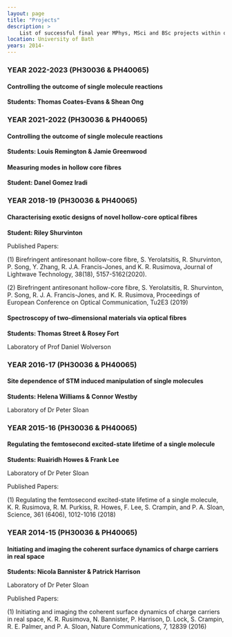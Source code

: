 ```yaml
---
layout: page
title: "Projects" 
description: >
    List of successful final year MPhys, MSci and BSc projects within our lab.
location: University of Bath
years: 2014-
---
```

### YEAR 2022-2023 (PH30036 & PH40065) 

#### Controlling the outcome of single molecule reactions 

**Students: Thomas Coates-Evans & Shean Ong** 
 
<!--- Much of modern science is built upon our ability not just to “see”, but to “touch” and even “move” individual atoms and molecules. At the heart of this capability is the scanning tunnelling microscope (STM). The original experiments that pioneered atomic manipulation some thirty years ago simply pushed or pulled atoms with the STM tip to spell out atomic adverts, or create quantum corrals. At Bath, we perform manipulation experiments which use the tunnelling electrons from the STM tip to invoke a molecular excitation. It is the natural evolution of the excited molecular state that leads to the final reaction outcome, and so controlling that reaction outcome has not yet been possible. 
 
We recently showed that the STM tip can quench the lifetime of the excited state of molecules inside the STM tunnel junction. Your task will be to push these experiments even further and demonstrate that we can controllably influence the outcome of electron induced molecular reactions. You will use an ultrahigh vacuum STM to perform automated molecular manipulation experiments. Your aim will be not only to detect whether a manipulation event happened or not, but also to measure what happened and how. By investigating the branching ratio of different reaction outcomes as a function of manipulation parameters, you will check if the reaction outcome can be influenced by the manipulation process itself. --->


### YEAR 2021-2022 (PH30036 & PH40065) 

#### Controlling the outcome of single molecule reactions 

**Students: Louis Remington & Jamie Greenwood** 
 
#### Measuring modes in hollow core fibres 

**Student: Danel Gomez Iradi**
 
<!--- Research into new optical fibres requires us to understand the modes of light they guide. One way to measure the mode distribution in fibres is the spatially and spectrally resolved imaging (S2) method. This is based on the different group velocities of the modes, which leads to spectral interference patterns when broadband light propagates along the fibre, and also distinct spatial interference patterns between the fundamental mode and higher-order modes. Your task will be to build such an S2 setup in the lab (see figure below from Nicholson, et al., Opt. Express, 16, 7233 (2008)) and use it to characterise novel designs of optical fibres. 
 
Much of our research centres on hollow-core fibres. While most fibres guide light by total internal reflection in a solid glass core, hollow-core fibres use an intricate cladding microstructure to confine light to an air core. We modify this microstructure to alter the fibre's guiding properties. In particular, we aim to develop fibres with either low-loss single-mode operation, or controllable coupling to higher-order modes and hence an enhanced interaction with the cladding. This is key for applications like surface-enhanced Raman scattering and thermoplasmonics for quantum technologies, across several projects within the Department.  --->
 
 
### YEAR 2018-19 (PH30036 & PH40065) 

#### Characterising exotic designs of novel hollow-core optical fibres  

**Student: Riley Shurvinton**
 
Published Papers: 

(1) Birefringent antiresonant hollow-core fibre, S. Yerolatsitis, R. Shurvinton, P. Song, Y. Zhang, R. J.A. Francis-Jones, and K. R. Rusimova, Journal of Lightwave Technology, 38(18), 5157-5162(2020).  

(2) Birefringent antiresonant hollow-core fibre, S. Yerolatsitis, R. Shurvinton, P. Song, R. J. A. Francis-Jones, and K. R. Rusimova, Proceedings of European Conference on Optical Communication, Tu2E3 (2019) 

<!--- <img class="rounded float-right z-depth-1 small small-margin" src="{{ 'hcf.gif' | prepend: '/assets/img/' | relative_url }}"> --->

<!---  Over the last 25 years, the telecommunications industry has been revolutionized thanks to the invention of the optical fibre. Optical fibres are made out of thin glass tubes that have been stretched out down to a wire no thicker than a human hair (a hundred microns). These tiny glass wires are capable of confining light and thereby transmitting information thanks to their structure. Typically, they have a radial solid core-cladding structure, where the core region has been doped with germanium to increase its refractive index. The light is confined to the core for several kilometres due to a mechanism called total internal reflection.   
 
Although standard fibres helped us to achieve so many advances in a very wide range of disciplines, they have their limits. For example, in telecommunications, we are reaching a  capacity crunch as we have reached the maximum amount of data that can be transmitted  simultaneously through a standard  telecom optical fibre. Here in Bath, we are investigating a new type of fibres called hollow-core fibres. These fibres have been recognized to have potential to realise the lowest loss ever measured and therefore could become game-changers in the telecommunications industry. In contrast to standard fibres, in hollow-core fibres, the light is guided in the air. This is achieved due to the structure of the fibre which consists of a ring of 6 silica capillaries around the hollow core. The thin walls of the capillaries act as resonators, confining the light in the hollow core over a range of wavelengths.   
 
For practical applications, one important property that optical fibres must have is the ability to maintain the polarisation state of light. Such fibres are called polarisation maintaining fibres and they have the ability to propagate only one polarisation state of light. This is extremely useful for a range of applications (for example in optical modulators, amplifiers and interferometers).   Similar behaviour can be achieved in the hollow-core fibres by introducing different types of resonators.  
 
The aim of the project is to build an experimental setup that can be used to characterise the polarisation properties of hollow-core fibres and investigate the effects of the surrounding structure on different exotic designs of these fibres. If successful, this work will be the first demonstration of birefringence exhibited by this new generation of anti-resonant hollow-core fibres. --->
 
#### Spectroscopy of two-dimensional materials via optical fibres 

**Students: Thomas Street & Rosey Fort**

Laboratory of Prof Daniel Wolverson 
 
<!--- Since the isolation of graphene, two-dimensional materials have attracted enormous attention worldwide; they offer the ability to decrease the size of semiconductor devices below the present limits, to make completely new types of device, and to move device architectures into three dimensions by controlled layering. However, there are around 1000 candidate two dimensional materials and their properties are only now being mapped out in enough detail to realise these ambitions.

The project students will join the Nanoscience Group in Bath, which has pioneered the study of one particular family of 2D materials, based on ReS2 and ReSe2. These are highly unusual compared to more well-known 2D materials (e.g, MoS2) and offer a rich playground for fundamental nanoscience. One of our aims is to study atomically thin layers at low T and high magnetic fields, but it is difficult to locate microscopic samples in a conventional superconducting magnet. 

This project will explore solutions to this problem using optical fibres with a 2D material placed across the fibre tip (using a printing technique available in our lab). This will allow the immersion of the sample into cryogenic liquids, cryostats or magnets without the need for low-temperature microscopy. The top figure (left) shows possible arrangements for studying (a) transmission and (b) luminescence in a range of 2D materials this way, including MoS2 and ReS2. In addition, the availability of speciality optical fibres through the Centre for Photonics and Photonic Materials will allow us to explore possible solutions to removing the strong silica background which would normally be present in such a setup by using custom optical fibres and devices which are otherwise not available to purchase commercially. --->
 
### YEAR 2016-17 (PH30036 & PH40065) 

#### Site dependence of STM induced manipulation of single molecules

**Students: Helena Williams & Connor Westby**

Laboratory of Dr Peter Sloan 
 
 
### YEAR 2015-16 (PH30036 & PH40065) 

#### Regulating the femtosecond excited-state lifetime of a single molecule 

**Students: Ruairidh Howes & Frank Lee** 

Laboratory of Dr Peter Sloan 

Published Papers:

(1) Regulating the femtosecond excited-state lifetime of a single molecule, K. R. Rusimova, R. M. Purkiss, R. Howes, F. Lee, S. Crampin, and P. A. Sloan, Science, 361 (6406), 1012-1016 (2018) 
 
<!--- The key to controlling reactions of molecules induced with the current of a scanning tunneling microscope (STM) tip is the ultrashort intermediate excited ionic state. The initial condition of the excited state is set by the energy and position of the injected current; thereafter, its dynamics determines the reaction outcome. We show that a STM can directly and controllably influence the excited-state dynamics. For the STM-induced desorption of toluene molecules from the Si(111)-7x7 surface, as the tip approaches the molecule, the probability of manipulation drops by two orders of magnitude. A two-channel quenching of the excited state is proposed, consisting of an invariant surface channel and a tip height–dependent channel. We conclude that picometer tip proximity regulates the lifetime of the excited state from 10 femtoseconds to less than 0.1 femtoseconds. --->
 
### YEAR 2014-15 (PH30036 & PH40065) 

#### Initiating and imaging the coherent surface dynamics of charge carriers in real space 

**Students: Nicola Bannister & Patrick Harrison** 

Laboratory of Dr Peter Sloan 

Published Papers: 

(1) Initiating and imaging the coherent surface dynamics of charge carriers in real space, K. R. Rusimova, N. Bannister, P. Harrison, D. Lock, S. Crampin, R. E. Palmer, and P. A. Sloan, Nature Communications, 7, 12839 (2016) 
 
<!--- The tip of a scanning tunnelling microscope is an atomic-scale source of electrons and holes. As the injected charge spreads out, it can induce adsorbed molecules to react. By comparing large-scale ‘before’ and ‘after’ images of an adsorbate covered surface, the spatial extent of the nonlocal manipulation is revealed. Here, we measure the nonlocal manipulation of toluene molecules on the Si(111)-7 × 7 surface at room temperature. Both the range and probability of nonlocal manipulation have a voltage dependence. A region within 5–15 nm of the injection site shows a marked reduction in manipulation. We propose that this region marks the extent of the initial coherent (that is, ballistic) time-dependent evolution of the injected charge carrier. Using scanning tunnelling spectroscopy, we develop a model of this time-dependent expansion of the initially localized hole wavepacket within a particular surface state and deduce a quantum coherence (ballistic) lifetime of ∼10 fs. --->
 
